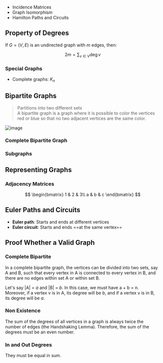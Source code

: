 - Incidence Matrices
- Graph Isomorphism
- Hamilton Paths and Circuits

## Property of Degrees

If $G = (V, E)$ is an undirected graph with $m$ edges, then:

$$
2m = \sum_{v \in V} \deg v
$$

### Special Graphs

- Complete graphs: $K_{n}$

## Bipartite Graphs

> Partitions into two different sets  
> A bipartite graph is a graph where it is possible to color the vertices red or blue so that no two adjacent vertices are the same color.

![image](https://obsidian-img-studies.tsun1031.xyz/2024/11/25/664befbe798473b2af4a810912e37d5a9b360c4ddebca8ee745c366170c83b39.png)

### Complete Bipartite Graph

### Subgraphs

## Representing Graphs

### Adjacency Matrices

$$
\begin{bmatrix}  
1 & 2 & 3\\  
a & b & c  
\end{bmatrix}
$$

## Euler Paths and Circuits

- **Euler path**: Starts and ends at different vertices
- **Euler circuit**: Starts and ends ==at the same vertex==

## Proof Whether a Valid Graph

### Complete Bipartite

In a complete bipartite graph, the vertices can be divided into two sets, say A and B, such that every vertex in A is connected to every vertex in B, and there are no edges within set A or within set B.

Let's say |A| = _a_ and |B| = _b_. In this case, we must have a + b = n.  Moreover, if a vertex v is in A, its degree will be _b_, and if a vertex v is in B, its degree will be _a_.

### Non Existence

The sum of the degrees of all vertices in a graph is always twice the number of edges (the Handshaking Lemma). Therefore, the sum of the degrees must be an even number.

### In and Out Degrees

They must be equal in sum.
